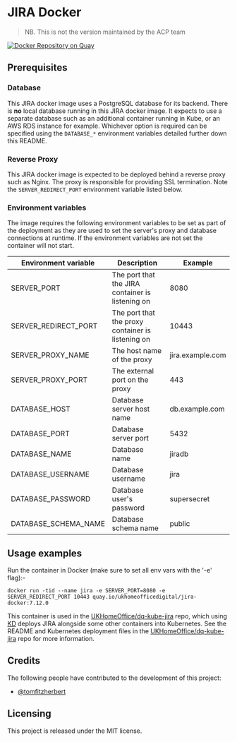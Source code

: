 # JIRA Docker

> NB. This is not the version maintained by the ACP team


[![Docker Repository on Quay](https://quay.io/repository/ukhomeofficedigital/jira-docker/status "Docker Repository on Quay")](https://quay.io/repository/ukhomeofficedigital/jira-docker)

## Prerequisites


### Database

This JIRA docker image uses a PostgreSQL database for its backend. There is **no** local database running in this JIRA docker image. It expects to use a separate database such as an additional container running in Kube, or an AWS RDS instance for example. Whichever option is required can be specified using the `DATABASE_*` environment variables detailed further down this README.


### Reverse Proxy

This JIRA docker image is expected to be deployed behind a reverse proxy such as Nginx. The proxy is responsible for providing SSL termination. Note the `SERVER_REDIRECT_PORT` environment variable listed below.

### Environment variables

The image requires the following environment variables to be set as part of the deployment as they are used to set the server's proxy and database connections at runtime. If the environment variables are not set the container will not start.

Environment variable | Description | Example
-------------------- | ----------- | -------
SERVER_PORT          | The port that the JIRA container is listening on | 8080
SERVER_REDIRECT_PORT | The port that the proxy container is listening on | 10443
SERVER_PROXY_NAME    | The host name of the proxy | jira.example.com
SERVER_PROXY_PORT    | The external port on the proxy | 443
DATABASE_HOST        | Database server host name  | db.example.com
DATABASE_PORT        | Database server port | 5432
DATABASE_NAME        | Database name | jiradb
DATABASE_USERNAME    | Database username | jira
DATABASE_PASSWORD    | Database user's password | supersecret
DATABASE_SCHEMA_NAME | Database schema name | public

## Usage examples

Run the container in Docker (make sure to set all env vars with the '-e' flag):-

```
docker run -tid --name jira -e SERVER_PORT=8080 -e SERVER_REDIRECT_PORT 10443 quay.io/ukhomeofficedigital/jira-docker:7.12.0
```

This container is used in the [UKHomeOffice/dq-kube-jira](https://github.com/UKHomeOffice/dq-kube-jira) repo, which using [KD](https://github.com/UKHomeOffice/kd) deploys JIRA alongside some other containers into Kubernetes. See the README and Kubernetes deployment files in the [UKHomeOffice/dq-kube-jira](https://github.com/UKHomeOffice/dq-kube-jira) repo for more information.

## Credits

The following people have contributed to the development of this project:

- [@tomfitzherbert](https://github.com/tomfitzherbert)

## Licensing

This project is released under the MIT license.
